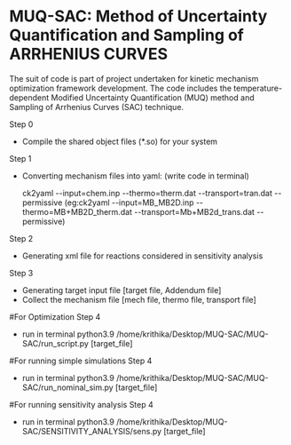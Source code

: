 # MUQ-SAC: Method of Uncertainty Quantification and Sampling of ARRHENIUS CURVES
The suit of code is part of project undertaken for kinetic mechanism optimization framework development. The code includes the temperature-dependent Modified Uncertainty Quantification (MUQ) method and Sampling of Arrhenius Curves (SAC) technique.


Step 0
 -  Compile the shared object files (*.so) for your system


Step 1

 - Converting mechanism files into yaml: (write code in terminal)
     
     ck2yaml --input=chem.inp --thermo=therm.dat --transport=tran.dat --permissive
     (eg:ck2yaml --input=MB_MB2D.inp --thermo=MB+MB2D_therm.dat --transport=Mb+MB2d_trans.dat --permissive)
     
Step 2

 - Generating xml file for reactions considered in sensitivity analysis
 
Step 3
 
 - Generating target input file [target file, Addendum file]
 - Collect the mechanism file [mech file, thermo file, transport file]

#For Optimization
Step 4
- run in terminal
	python3.9 /home/krithika/Desktop/MUQ-SAC/MUQ-SAC/run_script.py [target_file]



#For running simple simulations
Step 4
- run in terminal
	python3.9 /home/krithika/Desktop/MUQ-SAC/MUQ-SAC/run_nominal_sim.py [target_file]


#For running sensitivity analysis
Step 4
- run in terminal
	python3.9 /home/krithika/Desktop/MUQ-SAC/SENSITIVITY_ANALYSIS/sens.py [target_file]
 

